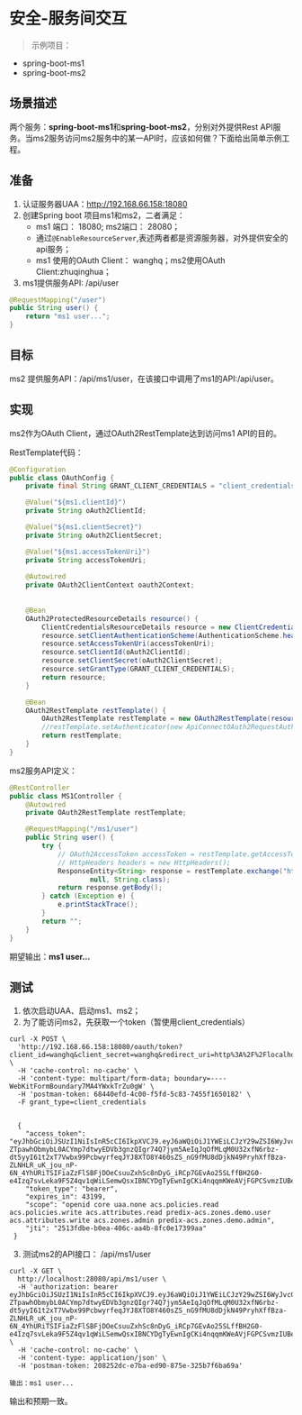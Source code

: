 安全-服务间交互
===================

> 示例项目：
*  spring-boot-ms1
* spring-boot-ms2

## 场景描述
两个服务：**spring-boot-ms1**和**spring-boot-ms2**，分别对外提供Rest API服务。当ms2服务访问ms2服务中的某一API时，应该如何做？下面给出简单示例工程。


## 准备
1. 认证服务器UAA：http://192.168.66.158:18080
2. 创建Spring boot 项目ms1和ms2，二者满足：
    * ms1 端口： 18080; ms2端口：  28080；
	* 通过`@EnableResourceServer`,表述两者都是资源服务器，对外提供安全的api服务；
	* ms1 使用的OAuth Client： wanghq；ms2使用OAuth Client:zhuqinghua；
3. ms1提供服务API: /api/user
```java
@RequestMapping("/user")
public String user() {
	return "ms1 user...";
}
```

## 目标
ms2 提供服务API：/api/ms1/user，在该接口中调用了ms1的API:/api/user。

## 实现
ms2作为OAuth Client，通过OAuth2RestTemplate达到访问ms1 API的目的。

RestTemplate代码：
```java
@Configuration
public class OAuthConfig {
	private final String GRANT_CLIENT_CREDENTIALS = "client_credentials";

	@Value("${ms1.clientId}")
	private String oAuth2ClientId;

	@Value("${ms1.clientSecret}")
	private String oAuth2ClientSecret;

	@Value("${ms1.accessTokenUri}")
	private String accessTokenUri;
	
	@Autowired
	private OAuth2ClientContext oauth2Context;
	
	
	@Bean
	OAuth2ProtectedResourceDetails resource() {
		ClientCredentialsResourceDetails resource = new ClientCredentialsResourceDetails();
		resource.setClientAuthenticationScheme(AuthenticationScheme.header);
		resource.setAccessTokenUri(accessTokenUri);
		resource.setClientId(oAuth2ClientId);
		resource.setClientSecret(oAuth2ClientSecret);
		resource.setGrantType(GRANT_CLIENT_CREDENTIALS);
		return resource;
	}

	@Bean
	OAuth2RestTemplate restTemplate() {
		OAuth2RestTemplate restTemplate = new OAuth2RestTemplate(resource(), oauth2Context);
		//restTemplate.setAuthenticator(new ApiConnectOAuth2RequestAuthenticator())
		return restTemplate;
	}
}
```

ms2服务API定义：
```java
@RestController
public class MS1Controller {
	@Autowired
	private OAuth2RestTemplate restTemplate;

	@RequestMapping("/ms1/user")
	public String user() {
		try {
			// OAuth2AccessToken accessToken = restTemplate.getAccessToken();
			// HttpHeaders headers = new HttpHeaders();
			ResponseEntity<String> response = restTemplate.exchange("http://localhost:18080/api/user", HttpMethod.GET,
					null, String.class);
			return response.getBody();
		} catch (Exception e) {
			e.printStackTrace();
		}
		return "";
	}
}
```
期望输出：**ms1 user...**

## 测试 
1. 依次启动UAA、启动ms1、ms2；
2. 为了能访问ms2，先获取一个token（暂使用client_credentials）
```shell
curl -X POST \
  'http://192.168.66.158:18080/oauth/token?client_id=wanghq&client_secret=wanghq&redirect_uri=http%3A%2F%2Flocalhost%3A489%2F&response_type=token' \
  -H 'cache-control: no-cache' \
  -H 'content-type: multipart/form-data; boundary=----WebKitFormBoundary7MA4YWxkTrZu0gW' \
  -H 'postman-token: 68440efd-4c00-f5fd-5c83-7455f1650182' \
  -F grant_type=client_credentials
  
  
  {
    "access_token": "eyJhbGciOiJSUzI1NiIsInR5cCI6IkpXVCJ9.eyJ6aWQiOiJ1YWEiLCJzY29wZSI6WyJvcGVuaWQiLCJjb3JlIiwidWFhLm5vbmUiLCJhY3MucG9saWNpZXMucmVhZCIsImFjcy5wb2xpY2llcy53cml0ZSIsImFjcy5hdHRyaWJ1dGVzLnJlYWQiLCJwcmVkaXgtYWNzLnpvbmVzLmRlbW8udXNlciIsImFjcy5hdHRyaWJ1dGVzLndyaXRlIiwiYWNzLnpvbmVzLmFkbWluIiwicHJlZGl4LWFjcy56b25lcy5kZW1vLmFkbWluIl0sImlzcyI6Imh0dHA6Ly9sb2NhbGhvc3Q6OTk5OS91YWEvb2F1dGgvdG9rZW4iLCJleHAiOjE1MTA2MDg4MDIsImlhdCI6MCwianRpIjoiMjUxM2ZkYmUtYjBlYS00MDZjLWFhNGItOGZjMGUxNzM5OWFhIiwiY2xpZW50X2lkIjoid2FuZ2hxIn0.BPyNVj8rOlQlUMHh41UH26V3tNznNUQNHtMfSyjWlopZC0-ZTpawhObmybL0ACYmp7dtwyEDVb3gnzQIgr74Q7jym5AeIqJqOfMLqM0U32xfN6rbz-dt5yyI61t2xT7Vwbx99PcbwyrfeqJYJ8XTO8Y460sZS_nG9fMU8dDjkN49PryhXffBza-ZLNHLR_uK_jou_nP-6N_4YhURiTSIFiaZzFlSBFjDOeCsuuZxhSc8nDyG_iRCp7GEvAo25SLffBH2G0-e4Izq7svLeka9F5Z4qv1qWiLSemwQsxIBNCYDgTyEwnIgCKi4nqqmKWeAVjFGPCSvmzIUBe8FZ7fCEg",
    "token_type": "bearer",
    "expires_in": 43199,
    "scope": "openid core uaa.none acs.policies.read acs.policies.write acs.attributes.read predix-acs.zones.demo.user acs.attributes.write acs.zones.admin predix-acs.zones.demo.admin",
    "jti": "2513fdbe-b0ea-406c-aa4b-8fc0e17399aa"
 }
```
3. 测试ms2的API接口： /api/ms1/user
```shell
curl -X GET \
  http://localhost:28080/api/ms1/user \
  -H 'authorization: bearer eyJhbGciOiJSUzI1NiIsInR5cCI6IkpXVCJ9.eyJ6aWQiOiJ1YWEiLCJzY29wZSI6WyJvcGVuaWQiLCJjb3JlIiwidWFhLm5vbmUiLCJhY3MucG9saWNpZXMucmVhZCIsImFjcy5wb2xpY2llcy53cml0ZSIsImFjcy5hdHRyaWJ1dGVzLnJlYWQiLCJwcmVkaXgtYWNzLnpvbmVzLmRlbW8udXNlciIsImFjcy5hdHRyaWJ1dGVzLndyaXRlIiwiYWNzLnpvbmVzLmFkbWluIiwicHJlZGl4LWFjcy56b25lcy5kZW1vLmFkbWluIl0sImlzcyI6Imh0dHA6Ly9sb2NhbGhvc3Q6OTk5OS91YWEvb2F1dGgvdG9rZW4iLCJleHAiOjE1MTA2MDg4MDIsImlhdCI6MCwianRpIjoiMjUxM2ZkYmUtYjBlYS00MDZjLWFhNGItOGZjMGUxNzM5OWFhIiwiY2xpZW50X2lkIjoid2FuZ2hxIn0.BPyNVj8rOlQlUMHh41UH26V3tNznNUQNHtMfSyjWlopZC0-ZTpawhObmybL0ACYmp7dtwyEDVb3gnzQIgr74Q7jym5AeIqJqOfMLqM0U32xfN6rbz-dt5yyI61t2xT7Vwbx99PcbwyrfeqJYJ8XTO8Y460sZS_nG9fMU8dDjkN49PryhXffBza-ZLNHLR_uK_jou_nP-6N_4YhURiTSIFiaZzFlSBFjDOeCsuuZxhSc8nDyG_iRCp7GEvAo25SLffBH2G0-e4Izq7svLeka9F5Z4qv1qWiLSemwQsxIBNCYDgTyEwnIgCKi4nqqmKWeAVjFGPCSvmzIUBe8FZ7fCEg' \
  -H 'cache-control: no-cache' \
  -H 'content-type: application/json' \
  -H 'postman-token: 208252dc-e7ba-ed90-875e-325b7f6ba69a'
  
输出：ms1 user...
```
输出和预期一致。